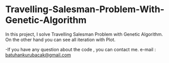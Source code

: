 # Travelling-Salesman-Problem-With-Genetic-Algorithm
In this project, I solve Travelling Salesman Problem with Genetic Algorithm. On the other hand you can see all iteration with Plot.

-If you have any question about the code , you can contact me.
e-mail : batuhankurubacak@gmail.com
